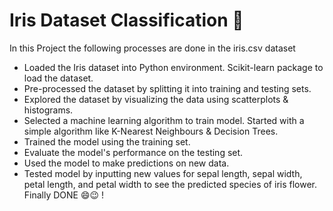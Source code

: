  # Iris Dataset Classification 🌻
 In this Project the following processes are done in the iris.csv dataset 
 * Loaded the Iris dataset into Python environment. Scikit-learn package to load the dataset.
 * Pre-processed the dataset by splitting it into training and testing sets.
 * Explored the dataset by visualizing the data using scatterplots & histograms.
 * Selected a machine learning algorithm to train model. Started with a simple algorithm like K-Nearest Neighbours & Decision Trees.
 * Trained the model using the training set.
 * Evaluate the model's performance on the testing set.
 * Used the model to make predictions on new data.
 * Tested model by inputting new values for sepal length, sepal width, petal length, and petal width to see the predicted species of iris flower.
 Finally DONE 😄😉 !


